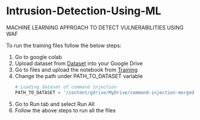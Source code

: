 # Intrusion-Detection-Using-ML
MACHINE LEARNING APPROACH TO DETECT VULNERABILITIES USING WAF

To run the training files follow the below steps:
1. Go to google colab
2. Upload dataset from [Dataset](https://github.com/DiamondMohanty/Intrusion-Detection-Using-ML/tree/main/Datasets) into your Google Drive
3. Go to files and upload the notebook from [Training](https://github.com/DiamondMohanty/Intrusion-Detection-Using-ML/tree/main/Training)
4. Change the path under PATH_TO_DATASET variable
    ```python
    # Loading dataset of command injection
    PATH_TO_DATASET = '/content/gdrive/MyDrive/command-injection-merged.xlsx'
    ```
4. Go to Run tab and select Run All
5. Follow the above steps to run all the files
